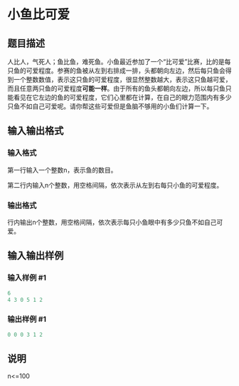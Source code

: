 # 小鱼比可爱

## 题目描述

人比人，气死人；鱼比鱼，难死鱼。小鱼最近参加了一个“比可爱”比赛，比的是每只鱼的可爱程度。参赛的鱼被从左到右排成一排，头都朝向左边，然后每只鱼会得到一个整数数值，表示这只鱼的可爱程度，很显然整数越大，表示这只鱼越可爱，而且任意两只鱼的可爱程度**可能一样**。由于所有的鱼头都朝向左边，所以每只鱼只能看见在它左边的鱼的可爱程度，它们心里都在计算，在自己的眼力范围内有多少只鱼不如自己可爱呢。请你帮这些可爱但是鱼脑不够用的小鱼们计算一下。

## 输入输出格式

### 输入格式

第一行输入一个整数n，表示鱼的数目。

第二行内输入n个整数，用空格间隔，依次表示从左到右每只小鱼的可爱程度。

### 输出格式

行内输出n个整数，用空格间隔，依次表示每只小鱼眼中有多少只鱼不如自己可爱。

## 输入输出样例

### 输入样例 #1

```cpp
6
4 3 0 5 1 2

```
### 输出样例 #1

```cpp
0 0 0 3 1 2
```


## 说明

n<=100

